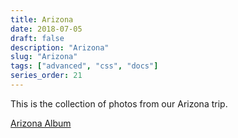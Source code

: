 ```yaml
---
title: Arizona
date: 2018-07-05
draft: false
description: "Arizona"
slug: "Arizona"
tags: ["advanced", "css", "docs"]
series_order: 21
---
```


This is the collection of photos from our Arizona trip.

[Arizona Album](https://photos.app.goo.gl/zKBygHBgaP4qAwwbA)
